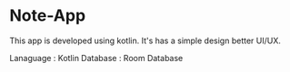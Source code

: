 # Note-App
This app is developed using kotlin. It's has a simple design better UI/UX.

Lanaguage : Kotlin
Database : Room Database
